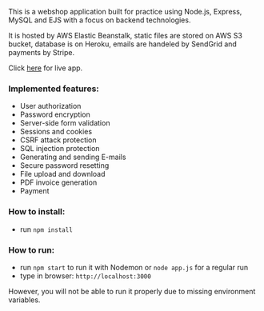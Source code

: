 This is a webshop application built for practice using Node.js, Express, MySQL and EJS with a focus on backend technologies.

It is hosted by AWS Elastic Beanstalk, static files are stored on AWS S3 bucket, database is on Heroku, emails are handeled by SendGrid and payments by Stripe.

Click [here](http://poklopciwebshop-env.eba-mputmcmn.eu-central-1.elasticbeanstalk.com/) for live app.

### Implemented features:
- User authorization
- Password encryption
- Server-side form validation
- Sessions and cookies
- CSRF attack protection
- SQL injection protection
- Generating and sending E-mails
- Secure password resetting
- File upload and download
- PDF invoice generation
- Payment

### How to install:
- run `npm install`

### How to run:
- run `npm start` to run it with Nodemon or `node app.js` for a regular run
- type in browser: `http://localhost:3000`

However, you will not be able to run it properly due to missing environment variables.

